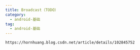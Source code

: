 ```yaml
---
title: Broadcast（TODO）
category: 
  - android-基础
tag:
  - android-基础
---
```


`https://hornhuang.blog.csdn.net/article/details/102845752`